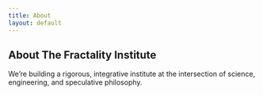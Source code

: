 ```yaml
---
title: About
layout: default
---
```


## About The Fractality Institute
We’re building a rigorous, integrative institute at the intersection of science, engineering, and speculative philosophy.
